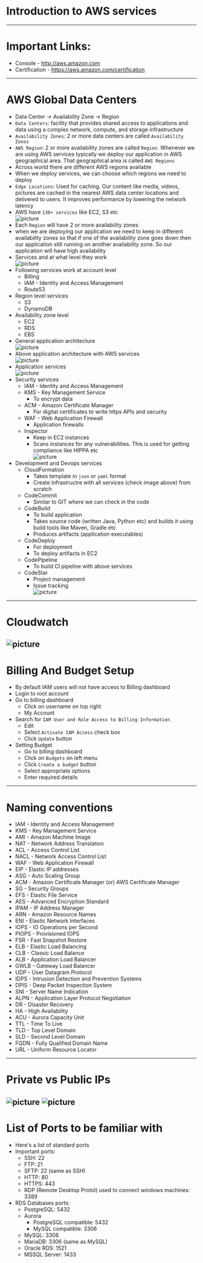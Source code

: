 # Introduction to AWS services
------
# Important Links:
* Console - http://aws.amazon.com
* Certification - https://aws.amazon.com/certification
------
# AWS Global Data Centers
* Data Center -> Availability Zone -> Region
* `Data Centers`: facility that provides shared access to applications and data using a complex network, compute, and storage infrastructure
* `Availability Zones`: 2 or more data centers are called `Availability Zones`
* `AWS Region`: 2 or more availability zones are called `Region`. Whenever we are using AWS services typically we deploy our application in AWS geographical area. That geographical area is called `AWS Regions`
* Across world there are different AWS regions available
* When we deploy services, we can choose which regions we need to deploy
* `Edge Locations`: Used for caching. Our content like media, videos, pictures are cached in the nearest AWS data center locations and delivered to users. It improves performance by lowering the network latency
* AWS have `130+ services` like EC2, S3 etc\
![picture](images/region-availability-zones.jpg)
* Each `Region` will have 2 or more availability zones
* when we are deploying our application we need to keep in different availability zones so that if one of the availability zone goes down then our application still running on another availability zone. So our application will have high availability
* Services and at what level they work\
![picture](images/account-users-services-scope.jpg)
* Following services work at account level
	* Billing
	* IAM - Identity and Access Management
	* Route53
* Region level services
	* S3
	* DynamoDB
* Availability zone level
	* EC2
	* RDS
	* EBS
* General application architecture\
![picture](images/application-architecture.jpg)
* Above application architecture with AWS services\
![picture](images/aws-application-architecture.jpg)
* Application services\
![picture](images/aws-application-services.jpg)
* Security services
	* IAM - Identity and Access Management
	* KMS - Key Management Service
		* To encrypt data
	* ACM - Amazon Certificate Manager
		* For digital certificates to write https APIs and security
	* WAF - Web Application Firewall
		* Application firewalls
	* Inspector
		* Keep in EC2 instances
		* Scans instances for any vulnerabilities. This is used for getting compliance like HIPPA etc\
![picture](images/security-services.jpg)
* Development and Devops services
	* CloudFormation
		* Takes template in `json` or `yaml` format
		* Create infrastructre with all services (check image above) from scratch
	* CodeCommit
		* Similar to GIT where we can check in the code
	* CodeBuild
		* To build application
		* Takes source code (written Java, Python etc) and builds it using build tools like Maven, Gradle etc
		* Produces artifacts (application executables)
	* CodeDeploy
		* For deployment
		* To deploy artifacts in EC2
	* CodePipeline
		* To build CI pipeline with above services
	* CodeStar
		* Project management
		* Issue tracking\
![picture](images/devops-services.jpg)
------
# Cloudwatch
![picture](images/cloud-watch/stream-logs-cloud-watch-create-alarm-flow.jpg)
------
# Billing And Budget Setup
* By default IAM users will not have access to Billing dashboard
* Login to root account
* Go to billing dashboard
	* Click on username on top right
	* My Account
* Search for `IAM User and Role Access to Billing Information`
	* Edit
	* Select `Activate IAM Access` check box
	* Click `Update` button
* Setting Budget
	* Go to billing dashboard
	* Click on `Budgets` on left menu
	* Click `Create a budget` button
	* Select appropriate options
	* Enter required details
------
# Naming conventions
* IAM - Identity and Access Management
* KMS - Key Management Service 
* AMI - Amazon Machine Image
* NAT - Network Address Translation
* ACL - Access Control List
* NACL - Network Access Control List
* WAF - Web Application Firewall
* EIP - Elastic IP addresses
* ASG - Auto Scaling Group
* ACM - Amazon Certificate Manager (or) AWS Certificate Manager
* SG - Security Groups
* EFS - Elastic File Service
* AES - Advanced Encryption Standard
* IPAM - IP Address Manager
* ARN - Amazon Resource Names
* ENI - Elastic Network Interfaces
* IOPS - IO Operations per Second
* PIOPS - Provisioned IOPS
* FSR - Fast Snapshot Restore
* ELB - Elastic Load Balancing
* CLB - Classic Load Balance
* ALB - Application Load Balancer
* GWLB - Gateway Load Balancer
* UDP - User Datagram Protocol
* IDPS - Intrusion Detection and Prevention Systems
* DPIS - Deep Packet Inspection System
* SNI - Server Name Indication
* ALPN - Application Layer Protocol Negotiation
* DR - Disaster Recovery
* HA - High Availability
* ACU - Aurora Capacity Unit
* TTL - Time To Live
* TLD - Top Level Domain
* SLD - Second Level Domain
* FQDN - Fully Qualified Domain Name
* URL - Uniform Resource Locator
------
# Private vs Public IPs
![picture](images/private-public-ips-1.jpg)
![picture](images/private-public-ips-2.jpg)
------
# List of Ports to be familiar with
* Here's a list of standard ports
* Important ports:
	* SSH: 22
	* FTP: 21
	* SFTP: 22 (same as SSH)
	* HTTP: 80
	* HTTPS: 443
	* RDP (Remote Desktop Protol) used to connect windows machines: 3389
* RDS Databases ports:
	* PostgreSQL: 5432
	* Aurora
		* PostgreSQL compatible: 5432
		* MySQL compatible: 3306
	* MySQL: 3306
	* MariaDB: 3306 (same as MySQL)
	* Oracle RDS: 1521
	* MSSQL Server: 1433